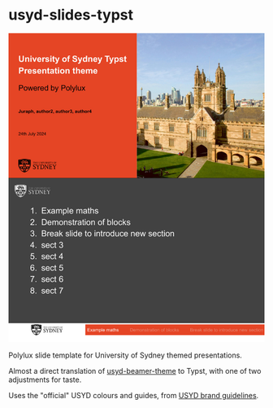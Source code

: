 # usyd-slides-typst

![Preview image](./preview.jpg)

Polylux slide template for University of Sydney themed presentations.

Almost a direct translation of [usyd-beamer-theme](https://github.com/malramsay64/usyd-beamer-theme) to Typst, with one of two adjustments for taste. 

Uses the "official" USYD colours and guides, from [USYD brand guidelines](https://intranet.sydney.edu.au/services/marketing-communications/our-brand.html).
